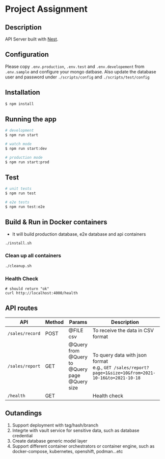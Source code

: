 # Project Assignment

## Description

API Server built with [Nest](https://github.com/nestjs/nest).

## Configuration
Please copy `.env.production`, `.env.test` and `.env.developement` from `.env.sample` and configure your mongo datbase. Also update the database user and password under `./scripts/config` and `./scripts/test/config`

## Installation

```bash
$ npm install
```

## Running the app

```bash
# development
$ npm run start

# watch mode
$ npm run start:dev

# production mode
$ npm run start:prod
```

## Test

```bash
# unit tests
$ npm run test

# e2e tests
$ npm run test:e2e
```

## Build & Run in Docker containers
* It will build production database, e2e database and api containers 
```bash
./install.sh
```

### Clean up all containers
```bash
./cleanup.sh
```

### Health Check
```
# should return "ok"
curl http://localhost:4000/health
```

## API routes
| API | Method | Params | Description |
| --- | --- | --- | --- |
| `/sales/record` | POST | @FILE csv | To receive the data in CSV format |
| `/sales/report` | GET | @Query from<br>@Query to<br>@Query page<br>@Query size | To query data with json format<br>e.g., `GET /sales/report?page=1&size=10&from=2021-10-16&to=2021-10-18` |
| `/health` | GET |  | Health check |

## Outandings
1. Support deployment with tag/hash/branch
1. Integrte with vault service for sensitive data, such as database credential
1. Create database generic model layer
1. Support different container orchestrators or container engine, such as docker-compose, kubernetes, openshift, podman...etc

